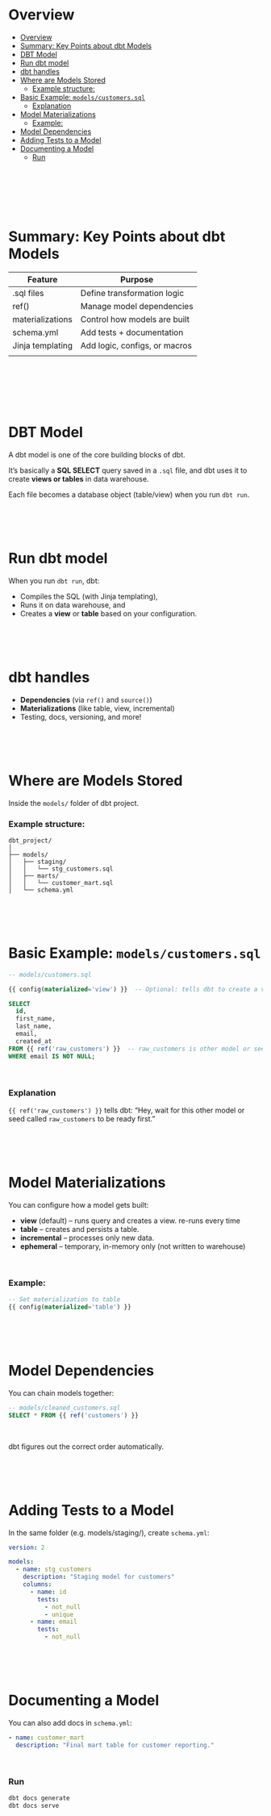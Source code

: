 # Overview

- [Overview](#overview)
- [Summary: Key Points about dbt Models](#summary-key-points-about-dbt-models)
- [DBT Model](#dbt-model)
- [Run dbt model](#run-dbt-model)
- [dbt handles](#dbt-handles)
- [Where are Models Stored](#where-are-models-stored)
    - [Example structure:](#example-structure)
- [Basic Example: `models/customers.sql`](#basic-example-modelscustomerssql)
    - [Explanation](#explanation)
- [Model Materializations](#model-materializations)
    - [Example:](#example)
- [Model Dependencies](#model-dependencies)
- [Adding Tests to a Model](#adding-tests-to-a-model)
- [Documenting a Model](#documenting-a-model)
    - [Run](#run)

&nbsp;

&nbsp;

&nbsp;

# Summary: Key Points about dbt Models

| Feature          | Purpose                       |
| ---------------- | ----------------------------- |
| .sql files       | Define transformation logic   |
| ref()            | Manage model dependencies     |
| materializations | Control how models are built  |
| schema.yml       | Add tests + documentation     |
| Jinja templating | Add logic, configs, or macros |
|                  |                               |

&nbsp;

&nbsp;

&nbsp;

# DBT Model

A dbt model is one of the core building blocks of dbt.

It’s basically a **SQL SELECT** query saved in a `.sql` file, and dbt uses it to create **views or tables** in data warehouse.

Each file becomes a database object (table/view) when you run `dbt run`.

&nbsp;

&nbsp;

# Run dbt model

When you run `dbt run`, dbt:

- Compiles the SQL (with Jinja templating),
- Runs it on data warehouse, and
- Creates a **view** or **table** based on your configuration.

&nbsp;

&nbsp;

# dbt handles

- **Dependencies** (via `ref()` and `source()`)
- **Materializations** (like table, view, incremental)
- Testing, docs, versioning, and more!

&nbsp;

&nbsp;

# Where are Models Stored

Inside the `models/` folder of dbt project.

### Example structure:

```pgsql
dbt_project/
│
├── models/
│   ├── staging/
│   │   └── stg_customers.sql
│   ├── marts/
│   │   └── customer_mart.sql
│   └── schema.yml
```

&nbsp;

&nbsp;

# Basic Example: `models/customers.sql`

```sql
-- models/customers.sql

{{ config(materialized='view') }}  -- Optional: tells dbt to create a view

SELECT
  id,
  first_name,
  last_name,
  email,
  created_at
FROM {{ ref('raw_customers') }}  -- raw_customers is other model or seed file
WHERE email IS NOT NULL;
```

&nbsp;

### Explanation

`{{ ref('raw_customers') }}` tells dbt:
“Hey, wait for this other model or seed called `raw_customers` to be ready first.”

&nbsp;

&nbsp;

# Model Materializations

You can configure how a model gets built:

- **view** (default) – runs query and creates a view. re-runs every time
- **table** – creates and persists a table.
- **incremental** – processes only new data.
- **ephemeral** – temporary, in-memory only (not written to warehouse)

&nbsp;

### Example:

```sql
-- Set materialization to table
{{ config(materialized='table') }}
```

&nbsp;

&nbsp;

# Model Dependencies

You can chain models together:

```sql
-- models/cleaned_customers.sql
SELECT * FROM {{ ref('customers') }}
```

&nbsp;

dbt figures out the correct order automatically.

&nbsp;

&nbsp;

# Adding Tests to a Model

In the same folder (e.g. models/staging/), create `schema.yml`:

```yaml
version: 2

models:
  - name: stg_customers
    description: "Staging model for customers"
    columns:
      - name: id
        tests:
          - not_null
          - unique
      - name: email
        tests:
          - not_null
```

&nbsp;

&nbsp;

# Documenting a Model

You can also add docs in `schema.yml`:

```yaml
- name: customer_mart
  description: "Final mart table for customer reporting."
```

&nbsp;

### Run

```bash
dbt docs generate
dbt docs serve
```

&nbsp;

&nbsp;

&nbsp;

&nbsp;

&nbsp;

&nbsp;

&nbsp;

&nbsp;

&nbsp;

&nbsp;

&nbsp;

&nbsp;

&nbsp;

&nbsp;
